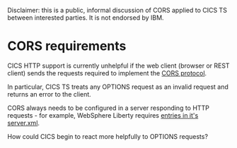 Disclaimer: this is a public, informal discussion of CORS applied to CICS TS between interested parties. It is not endorsed by IBM.

# CORS requirements

CICS HTTP support is currently unhelpful if the web client (browser or REST client) sends the requests required to implement the [CORS protocol](https://developer.mozilla.org/en-US/docs/Web/HTTP/Access_control_CORS).

In particular, CICS TS treats any OPTIONS request as an invalid request and returns an error to the client.

CORS always needs to be configured in a server responding to HTTP requests - for example, WebSphere Liberty requires [entries in it's server.xml](https://www.ibm.com/support/knowledgecenter/SS7K4U_liberty/com.ibm.websphere.wlp.zseries.doc/ae/twlp_webcontainer_cors_config.html).

How could CICS begin to react more helpfully to OPTIONS requests?
